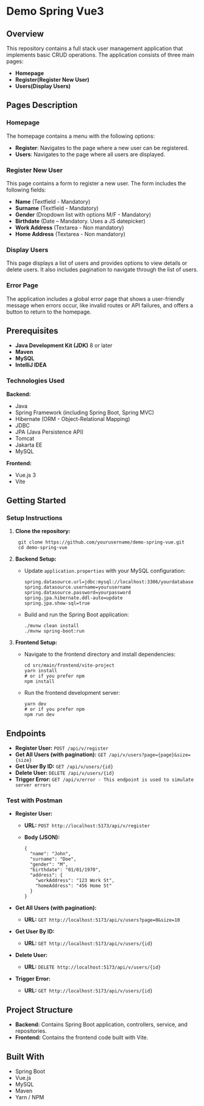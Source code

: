 # Demo Spring Vue3

## Overview

This repository contains a full stack user management application that implements basic CRUD operations. The application consists of three main pages:

- **Homepage**
- **Register(Register New User)**
- **Users(Display Users)**

## Pages Description

### Homepage

The homepage contains a menu with the following options:

- **Register**: Navigates to the page where a new user can be registered.
- **Users**: Navigates to the page where all users are displayed.

### Register New User

This page contains a form to register a new user. The form includes the following fields:

- **Name** (Textfield - Mandatory)
- **Surname** (Textfield - Mandatory)
- **Gender** (Dropdown list with options M/F - Mandatory)
- **Birthdate** (Date – Mandatory. Uses a JS datepicker)
- **Work Address** (Textarea - Non mandatory)
- **Home Address** (Textarea - Non mandatory)

### Display Users

This page displays a list of users and provides options to view details or delete users. It also includes pagination to navigate through the list of users.

### Error Page

The application includes a global error page that shows a user-friendly message when errors occur, like invalid routes or API failures, and offers a button to return to the homepage.

## Prerequisites

- **Java Development Kit (JDK)** 8 or later
- **Maven**
- **MySQL**
- **IntelliJ IDEA**

### Technologies Used

**Backend:**

- Java
- Spring Framework (including Spring Boot, Spring MVC)
- Hibernate (ORM - Object-Relational Mapping)
- JDBC
- JPA (Java Persistence API)
- Tomcat
- Jakarta EE
- MySQL

**Frontend:**

- Vue.js 3
- Vite

## Getting Started

### Setup Instructions

1. **Clone the repository:**

        git clone https://github.com/yourusername/demo-spring-vue.git
        cd demo-spring-vue
      

3. **Backend Setup:**

    - Update `application.properties` with your MySQL configuration:
        
          spring.datasource.url=jdbc:mysql://localhost:3306/yourdatabase
          spring.datasource.username=yourusername
          spring.datasource.password=yourpassword
          spring.jpa.hibernate.ddl-auto=update
          spring.jpa.show-sql=true
          

    - Build and run the Spring Boot application:
         
          ./mvnw clean install
          ./mvnw spring-boot:run
          

4. **Frontend Setup:**

    - Navigate to the frontend directory and install dependencies:
    
          cd src/main/frontend/vite-project
          yarn install
          # or if you prefer npm
          npm install
   

    - Run the frontend development server:
 
          yarn dev
          # or if you prefer npm
          npm run dev
    

## Endpoints

- **Register User:** `POST /api/v/register`
- **Get All Users (with pagination):** `GET /api/v/users?page={page}&size={size}`
- **Get User By ID:** `GET /api/v/users/{id}`
- **Delete User:** `DELETE /api/v/users/{id}`
- **Trigger Error:** `GET /api/v/error - This endpoint is used to simulate server errors`

### Test with Postman

- **Register User:**
    - **URL:** `POST http://localhost:5173/api/v/register`
    - **Body (JSON):**
      
          {
            "name": "John",
            "surname": "Doe",
            "gender": "M",
            "birthdate": "01/01/1970",
            "address": {
              "workAddress": "123 Work St",
              "homeAddress": "456 Home St"
            }
          }
          

- **Get All Users (with pagination):**
    - **URL:** `GET http://localhost:5173/api/v/users?page=0&size=10`

- **Get User By ID:**
    - **URL:** `GET http://localhost:5173/api/v/users/{id}`

- **Delete User:**
    - **URL:** `DELETE http://localhost:5173/api/v/users/{id}`
 
- **Trigger Error:**
    - **URL:** `GET http://localhost:5173/api/v/users/{id}`      

## Project Structure

- **Backend:** Contains Spring Boot application, controllers, service, and repositories.
- **Frontend:** Contains the frontend code built with Vite.

## Built With

- Spring Boot
- Vue.js
- MySQL
- Maven
- Yarn / NPM


